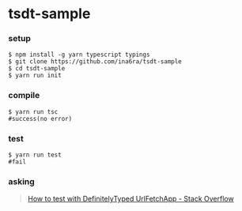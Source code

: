 # tsdt-sample

### setup

```terminal
$ npm install -g yarn typescript typings
$ git clone https://github.com/ina6ra/tsdt-sample
$ cd tsdt-sample
$ yarn run init
```

### compile

```terminal
$ yarn run tsc
#success(no error)
```

### test

```terminal
$ yarn run test
#fail
```

### asking

> [How to test with DefinitelyTyped UrlFetchApp - Stack Overflow](http://stackoverflow.com/questions/43167061/how-to-test-with-definitelytyped-urlfetchapp)
